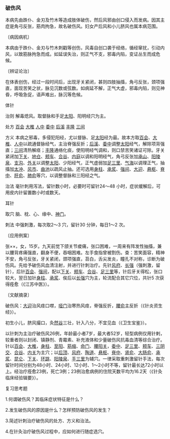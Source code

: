 ### 破伤风

本病先由跌仆、金刃及竹木等造成肢体破伤，然后风邪由创口侵入而发病。因其主症是角弓反张，筋肉拘急，故名破伤风。妇女产后风和小儿脐风也属本病范围。

〔病因病机〕

本病由于跌仆、金刃与竹木刺戳等创伤，风毒自创口袭于经络，循经窜扰，引动内风，以致筋脉拘急而成。如延误失治，则正气不支，邪毒内陷，变证丛生而成危候。

〔辨证论治〕

在体表创伤，经过一段时间后，出现牙关紧闭，甚则四肢抽搐，角弓反张，颈项强直，面现苦笑之状，脉见沉数或弦数。如病延不解，正气大虚，邪毒内陷，则见神昏，呼吸急促，语声难出，脉沉等危候。

体针

治则  解毒熄风。取督脉和手足[太阳](https://www.gmzyjc.com/read/zjs/zjs3.4-0.1.1.4.0.md)、阳明经穴为主。

处方  [百会](https://www.gmzyjc.com/read/zjs/zjs3.2.2-0.0.1.3.20.md)  [大椎](https://www.gmzyjc.com/read/zjs/zjs3.2.2-0.0.1.3.14.md)  [人中](https://www.gmzyjc.com/read/zjs/zjs3.2.2-0.0.1.3.26.md)  [委中](https://www.gmzyjc.com/read/zjs/zjs3.1.7-8-0.0.1.3.40.md)  [后溪](https://www.gmzyjc.com/read/zjs/zjs3.1.4-6-0.0.3.3.3.md)  [丰隆](https://www.gmzyjc.com/read/zjs/zjs3.1.1-3-0.1.3.3.40.md)  [三间](https://www.gmzyjc.com/read/zjs/zjs3.1.1-3-0.1.2.3.3.md)

方义  本病之邪毒，多侵犯阳经，尤以督脉、足[太阳](https://www.gmzyjc.com/read/zjs/zjs3.4-0.1.1.4.0.md)经为最。故本方取[百会](https://www.gmzyjc.com/read/zjs/zjs3.2.2-0.0.1.3.20.md)、[大椎](https://www.gmzyjc.com/read/zjs/zjs3.2.2-0.0.1.3.14.md)、[人中](https://www.gmzyjc.com/read/zjs/zjs3.2.2-0.0.1.3.26.md)以疏通督脉经气，主治脊强反折；[后溪](https://www.gmzyjc.com/read/zjs/zjs3.1.4-6-0.0.3.3.3.md)、[委中](https://www.gmzyjc.com/read/zjs/zjs3.1.7-8-0.0.1.3.40.md)调整[太阳](https://www.gmzyjc.com/read/zjs/zjs3.4-0.1.1.4.0.md)经气，解除项背强直；[三间](https://www.gmzyjc.com/read/zjs/zjs3.1.1-3-0.1.2.3.3.md)清热解痉；[丰隆](https://www.gmzyjc.com/read/zjs/zjs3.1.1-3-0.1.3.3.40.md)通络化痰，使阳明经气调和，则口禁苦笑诸证可除。牙关紧闭加[下关](https://www.gmzyjc.com/read/zjs/zjs3.1.1-3-0.1.3.3.7.md)、[地仓](https://www.gmzyjc.com/read/zjs/zjs3.1.1-3-0.1.3.3.4.md)、[颊车](https://www.gmzyjc.com/read/zjs/zjs3.1.1-3-0.1.3.3.6.md)、[合谷](https://www.gmzyjc.com/read/zjs/zjs3.1.1-3-0.1.2.3.4.md)、[内庭](https://www.gmzyjc.com/read/zjs/zjs3.1.1-3-0.1.3.3.44.md)以调和阳明经气，角弓反张加[承山](https://www.gmzyjc.com/read/zjs/zjs3.1.7-8-0.0.1.3.57.md)、[阳陵泉](https://www.gmzyjc.com/read/zjs/zjs3.1.9-12-0.0.3.3.34.md)、[支沟](https://www.gmzyjc.com/read/zjs/zjs3.1.9-12-0.0.2.3.6.md)、[外关](https://www.gmzyjc.com/read/zjs/zjs3.1.9-12-0.0.2.3.5.md)以调整[太阳](https://www.gmzyjc.com/read/zjs/zjs3.4-0.1.1.4.0.md)、少阳经气，正气虚弱加[足三里](https://www.gmzyjc.com/read/zjs/zjs3.1.1-3-0.1.3.3.36.md)、[气海](https://www.gmzyjc.com/read/zjs/zjs3.2.1-0.1.1.3.6.md)以调理正气，抽搐加[太冲](https://www.gmzyjc.com/read/zjs/zjs3.1.9-12-0.0.4.3.3.md)、[风市](https://www.gmzyjc.com/read/zjs/zjs3.1.9-12-0.0.3.3.31.md)、[曲池](https://www.gmzyjc.com/read/zjs/zjs3.1.1-3-0.1.2.3.11.md)以疏风止抽。还可选用[身柱](https://www.gmzyjc.com/read/zjs/zjs3.2.2-0.0.1.3.12.md)、[承浆](https://www.gmzyjc.com/read/zjs/zjs3.2.1-0.1.1.3.22.md)、[强间](https://www.gmzyjc.com/read/zjs/zjs3.2.2-0.0.1.3.18.md)、[大迎](https://www.gmzyjc.com/read/zjs/zjs3.1.1-3-0.1.3.3.5.md)、[悬枢](https://www.gmzyjc.com/read/zjs/zjs3.2.2-0.0.1.3.5.md)、[脊中](https://www.gmzyjc.com/read/zjs/zjs3.2.2-0.0.1.3.6.md)、[肝俞](https://www.gmzyjc.com/read/zjs/zjs3.1.7-8-0.0.1.3.18.md)、[肺俞](https://www.gmzyjc.com/read/zjs/zjs3.1.7-8-0.0.1.3.13.md)等穴，以调整督脉和三阳经之气。

治法  毫针刺用泻法，留针数小时，必要时可留针24～48 小时，症状缓解后，可用皮内针留置数小时或数天。

耳针

取穴  脑、枕、心、缘中、[神门](https://www.gmzyjc.com/read/zjs/zjs3.1.4-6-0.0.2.3.7.md)。

刺法  中强刺激，每次取2～3 穴，留针30 分钟，每日1～2 次。

〔应用例案〕

张××，女，15岁。九天前觉下颌关节痠痛，张口困难，一周来有阵发性抽搐，兼以腰背疼痛强直，翻身不便，吞咽困难。左手食指曾被割伤。查：苦笑面容，精神不安，角弓反张，牙关紧闭，颈项强直，苔白，舌尖发炎，瞳孔不对称，诊断为破伤风。先给予破伤风血清注射，并进行针刺治疗。先针[风府](https://www.gmzyjc.com/read/zjs/zjs3.2.2-0.0.1.3.16.md)、[长强](https://www.gmzyjc.com/read/zjs/zjs3.2.2-0.0.1.3.1.md)（强刺激，留针），后针[百会](https://www.gmzyjc.com/read/zjs/zjs3.2.2-0.0.1.3.20.md)、[强间](https://www.gmzyjc.com/read/zjs/zjs3.2.2-0.0.1.3.18.md)，配以[下关](https://www.gmzyjc.com/read/zjs/zjs3.1.1-3-0.1.3.3.7.md)、[颊车](https://www.gmzyjc.com/read/zjs/zjs3.1.1-3-0.1.3.3.6.md)、[合谷](https://www.gmzyjc.com/read/zjs/zjs3.1.1-3-0.1.2.3.4.md)、[足三里](https://www.gmzyjc.com/read/zjs/zjs3.1.1-3-0.1.3.3.36.md)等，针后牙关得松，张口较大，翌日加针[身柱](https://www.gmzyjc.com/read/zjs/zjs3.2.2-0.0.1.3.12.md)、[承浆](https://www.gmzyjc.com/read/zjs/zjs3.2.1-0.1.1.3.22.md)、俟后以[长强](https://www.gmzyjc.com/read/zjs/zjs3.2.2-0.0.1.3.1.md)穴为主，轮流配合其它穴位，共针5 次获得痊愈（《江苏中医》）。

〔文献摘录〕

破伤风：[大迎](https://www.gmzyjc.com/read/zjs/zjs3.1.1-3-0.1.3.3.5.md)治风痉口噤，[哑门](https://www.gmzyjc.com/read/zjs/zjs3.2.2-0.0.1.3.15.md)治寒热风痉，脊强反折，[腰俞](https://www.gmzyjc.com/read/zjs/zjs3.2.2-0.0.1.3.2.md)主反折（《针炎资生经》）。

初生小儿，脐风撮口，灸[然谷](https://www.gmzyjc.com/read/zjs/zjs3.1.7-8-0.0.2.3.2.md)三壮，针入八分，不宜见血（《卫生宝鉴》）。

以针刺为主治疗破伤风26例，年龄最小者7岁，最大者52岁，轻型病例仅用针剌，较重者则以封闭、镇静剂、青霉素、补充液体和少量破伤风抗毒血清等综合治疗。针以[百会](https://www.gmzyjc.com/read/zjs/zjs3.2.2-0.0.1.3.20.md)、[大椎](https://www.gmzyjc.com/read/zjs/zjs3.2.2-0.0.1.3.14.md)，[身柱](https://www.gmzyjc.com/read/zjs/zjs3.2.2-0.0.1.3.12.md)、[至阳](https://www.gmzyjc.com/read/zjs/zjs3.2.2-0.0.1.3.9.md)、[筋缩](https://www.gmzyjc.com/read/zjs/zjs3.2.2-0.0.1.3.8.md)、[命门](https://www.gmzyjc.com/read/zjs/zjs3.2.2-0.0.1.3.4.md)、[腰阳关](https://www.gmzyjc.com/read/zjs/zjs3.2.2-0.0.1.3.3.md)，[委中](https://www.gmzyjc.com/read/zjs/zjs3.1.7-8-0.0.1.3.40.md)、[足三里](https://www.gmzyjc.com/read/zjs/zjs3.1.1-3-0.1.3.3.36.md)、[颊车](https://www.gmzyjc.com/read/zjs/zjs3.1.1-3-0.1.3.3.6.md)、[三阴交](https://www.gmzyjc.com/read/zjs/zjs3.1.4-6-0.0.1.3.6.md)、[合谷](https://www.gmzyjc.com/read/zjs/zjs3.1.1-3-0.1.2.3.4.md)、[内关](https://www.gmzyjc.com/read/zjs/zjs3.1.9-12-0.0.1.3.6.md)为主穴；以[后顶](https://www.gmzyjc.com/read/zjs/zjs3.2.2-0.0.1.3.19.md)、[风府](https://www.gmzyjc.com/read/zjs/zjs3.2.2-0.0.1.3.16.md)、[陶道](https://www.gmzyjc.com/read/zjs/zjs3.2.2-0.0.1.3.13.md)、[悬枢](https://www.gmzyjc.com/read/zjs/zjs3.2.2-0.0.1.3.5.md)、[脊中](https://www.gmzyjc.com/read/zjs/zjs3.2.2-0.0.1.3.6.md)、[肾俞](https://www.gmzyjc.com/read/zjs/zjs3.1.7-8-0.0.1.3.23.md)、[大肠俞](https://www.gmzyjc.com/read/zjs/zjs3.1.7-8-0.0.1.3.25.md)、[承浆](https://www.gmzyjc.com/read/zjs/zjs3.2.1-0.1.1.3.22.md)、[昆仑](https://www.gmzyjc.com/read/zjs/zjs3.1.7-8-0.0.1.3.60.md)、[下关](https://www.gmzyjc.com/read/zjs/zjs3.1.1-3-0.1.3.3.7.md)、[环跳](https://www.gmzyjc.com/read/zjs/zjs3.1.9-12-0.0.3.3.30.md)、[阳陵泉](https://www.gmzyjc.com/read/zjs/zjs3.1.9-12-0.0.3.3.34.md)、[手三里](https://www.gmzyjc.com/read/zjs/zjs3.1.1-3-0.1.2.3.10.md)为辅穴。一律采取重刺激留针手法，每次留针时间分别为48小时、24小时、12小时、1～2小时不等，留针最长达72小时以上。经治疗痊愈23例，死亡3例；23例治愈病例的住院天数平均为16.2天（《针灸临床经验辑要》）。

复习思考题

1.何谓破伤风？其临床症状特征是什么？

2.发生破伤风的原因是什么？怎样预防破伤风的发生？

3.简述针刺治疗破伤风的处方、方义和治法。

4.在针灸治疗破伤风过程中，应如何进行随症选穴。
